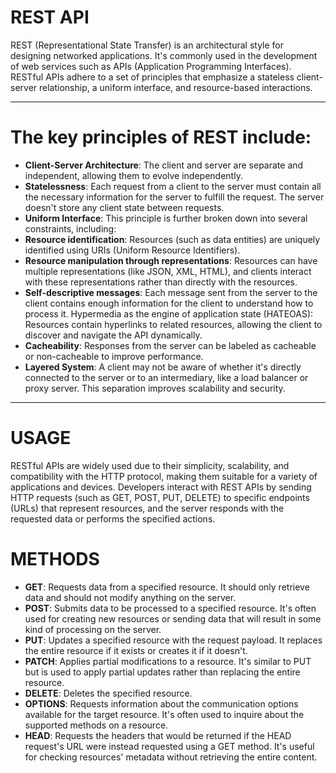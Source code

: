 # REST API
REST (Representational State Transfer) is an architectural style for designing networked applications. It's commonly used in the development of web services such as APIs (Application Programming Interfaces). RESTful APIs adhere to a set of principles that emphasize a stateless client-server relationship, a uniform interface, and resource-based interactions.

---- 
# The key principles of REST include:

- **Client-Server Architecture**: The client and server are separate and independent, allowing them to evolve independently.
- **Statelessness**: Each request from a client to the server must contain all the necessary information for the server to fulfill the request. The server doesn't store any client state between requests.
- **Uniform Interface**: This principle is further broken down into several constraints, including:
- **Resource identification**: Resources (such as data entities) are uniquely identified using URIs (Uniform Resource Identifiers).
- **Resource manipulation through representations**: Resources can have multiple representations (like JSON, XML, HTML), and clients interact with these representations rather than directly with the resources.
- **Self-descriptive messages**: Each message sent from the server to the client contains enough information for the client to understand how to process it.
Hypermedia as the engine of application state (HATEOAS): Resources contain hyperlinks to related resources, allowing the client to discover and navigate the API dynamically.
- **Cacheability**: Responses from the server can be labeled as cacheable or non-cacheable to improve performance.
- **Layered System**: A client may not be aware of whether it's directly connected to the server or to an intermediary, like a load balancer or proxy server. This separation improves scalability and security.

-----
# USAGE
RESTful APIs are widely used due to their simplicity, scalability, and compatibility with the HTTP protocol, making them suitable for a variety of applications and devices.
Developers interact with REST APIs by sending HTTP requests (such as GET, POST, PUT, DELETE) to specific endpoints (URLs) that represent resources, and the server responds with the requested data or performs the specified actions.


# METHODS

- **GET**: Requests data from a specified resource. It should only retrieve data and should not modify anything on the server.
- **POST**: Submits data to be processed to a specified resource. It's often used for creating new resources or sending data that will result in some kind of processing on the server.
- **PUT**: Updates a specified resource with the request payload. It replaces the entire resource if it exists or creates it if it doesn't.
- **PATCH**: Applies partial modifications to a resource. It's similar to PUT but is used to apply partial updates rather than replacing the entire resource.
- **DELETE**: Deletes the specified resource.
- **OPTIONS**: Requests information about the communication options available for the target resource. It's often used to inquire about the supported methods on a resource.
- **HEAD**: Requests the headers that would be returned if the HEAD request's URL were instead requested using a GET method. It's useful for checking resources' metadata without retrieving the entire content.
